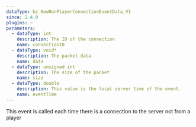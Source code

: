 ```yaml
---
dataType: bz_NewNonPlayerConnectionEventData_V1
since: 2.4.0
plugins: ~
parameters:
  - dataType: int
    description: The ID of the connection
    name: connectionID
  - dataType: void*
    description: The packet data
    name: data
  - dataType: unsigned int
    description: The size of the packet
    name: size
  - dataType: double
    description: This value is the local server time of the event.
    name: eventTime
---
```


This event is called each time there is a connection to the server not from a player
